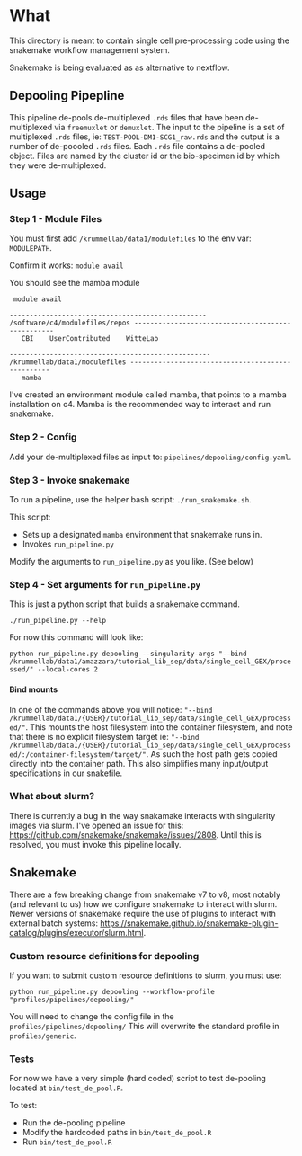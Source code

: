 # What

This directory is meant to contain single cell pre-processing code using the snakemake workflow management system. 

Snakemake is being evaluated as as alternative to nextflow.

## Depooling Pipepline

This pipeline de-pools de-multiplexed `.rds` files that have been de-multiplexed via `freemuxlet` or `demuxlet`.
The input to the pipeline is a set of multiplexed `.rds` files, ie: `TEST-POOL-DM1-SCG1_raw.rds` and the output is a  
number of de-poooled `.rds` files. Each `.rds` file contains a de-pooled object. Files are named by the cluster id or
the bio-specimen id by which they were de-multiplexed.

## Usage

### Step 1 - Module Files

You must first add `/krummellab/data1/modulefiles` to the env var: `MODULEPATH`.

Confirm it works: `module avail`

You should see the mamba module

```
 module avail

------------------------------------------------- /software/c4/modulefiles/repos --------------------------------------------------
   CBI    UserContributed    WitteLab

-------------------------------------------------- /krummellab/data1/modulefiles --------------------------------------------------
   mamba 

```

I've created an environment module called mamba, that points to a mamba installation on c4. Mamba is 
the recommended way to interact and run snakemake.

### Step 2 - Config

Add your de-multiplexed files as input to: `pipelines/depooling/config.yaml`.

### Step 3 - Invoke snakemake

To run a pipeline, use the helper bash script: `./run_snakemake.sh`.

This script:
- Sets up  a designated `mamba` environment that snakemake runs in. 
- Invokes `run_pipeline.py`

Modify the arguments to `run_pipeline.py` as you like. (See below)


### Step 4 - Set arguments for `run_pipeline.py`

This is just a python script that builds a snakemake command.

`./run_pipeline.py --help`

For now this command will look like:

`python run_pipeline.py depooling --singularity-args "--bind /krummellab/data1/amazzara/tutorial_lib_sep/data/single_cell_GEX/processed/" --local-cores 2`

#### Bind mounts

In one of the commands above you will notice: `"--bind /krummellab/data1/{USER}/tutorial_lib_sep/data/single_cell_GEX/processed/"`.
This mounts the host filesystem into the container filesystem, and note that there is no explicit filesystem target
ie: `"--bind /krummellab/data1/{USER}/tutorial_lib_sep/data/single_cell_GEX/processed/:/container-filesystem/target/"`.
As such the host path gets copied directly into the container path. This also simplifies many input/output specifications
in our snakefile.

### What about slurm?

There is currently a bug in the way snakamake interacts with singularity images via slurm. I've opened an issue for this:
https://github.com/snakemake/snakemake/issues/2808. Until this is resolved, you must invoke this pipeline locally.

## Snakemake

There are a few breaking change from snakemake v7 to v8, most notably (and relevant to us) how we configure snakemake
to interact with slurm. Newer versions of snakemake require the use of plugins to interact with external batch systems:
https://snakemake.github.io/snakemake-plugin-catalog/plugins/executor/slurm.html.

### Custom resource definitions for depooling

If you want to submit custom resource definitions to slurm, you must use:

`python run_pipeline.py depooling --workflow-profile "profiles/pipelines/depooling/"`

You will need to change the config file in the `profiles/pipelines/depooling/`
This will overwrite the standard profile in `profiles/generic`. 

### Tests 

For now we have a very simple (hard coded) script to test de-pooling located at `bin/test_de_pool.R`. 

To test:

- Run the de-pooling pipeline
- Modify the hardcoded paths in `bin/test_de_pool.R`
- Run `bin/test_de_pool.R`